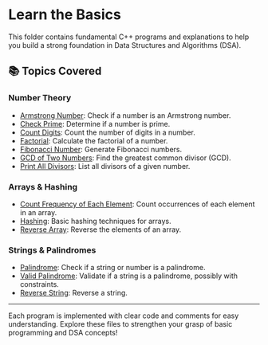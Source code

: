# Learn the Basics

This folder contains fundamental C++ programs and explanations to help you build a strong foundation in Data Structures and Algorithms (DSA).

## 📚 Topics Covered

### Number Theory
- [Armstrong Number](./Armstrongnumber.cpp): Check if a number is an Armstrong number.
- [Check Prime](./check%20the%20prime.cpp): Determine if a number is prime.
- [Count Digits](./count_digit.cpp): Count the number of digits in a number.
- [Factorial](./factorial.cpp): Calculate the factorial of a number.
- [Fibonacci Number](./Fibonacci%20Number.cpp): Generate Fibonacci numbers.
- [GCD of Two Numbers](./gcd_two_number.cpp): Find the greatest common divisor (GCD).
- [Print All Divisors](./Print%20all%20Divisors%20of%20a%20given%20Number.cpp): List all divisors of a given number.

### Arrays & Hashing
- [Count Frequency of Each Element](./Count%20frequency%20of%20each%20element%20in%20the%20array.cpp): Count occurrences of each element in an array.
- [Hashing](./hashing.cpp): Basic hashing techniques for arrays.
- [Reverse Array](./reverse%20array.cpp): Reverse the elements of an array.

### Strings & Palindromes
- [Palindrome](./palindrome.cpp): Check if a string or number is a palindrome.
- [Valid Palindrome](./Valid%20Palindrome.cpp): Validate if a string is a palindrome, possibly with constraints.
- [Reverse String](./reverse.cpp): Reverse a string.

---

Each program is implemented with clear code and comments for easy understanding. Explore these files to strengthen your grasp of basic programming and DSA concepts!